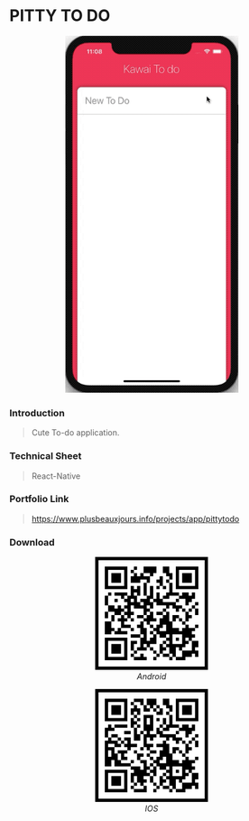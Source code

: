 # PITTY TO DO

<p align="center" >
  <img src="https://github.com/plusbeauxjours/web-plusbeauxjours/blob/master/src/Images/App/Kitty_app/Kitty_app_video.gif" >
  <br>
</p>

### Introduction

> Cute To-do application.

### Technical Sheet

> React-Native

### Portfolio Link

> https://www.plusbeauxjours.info/projects/app/pittytodo

### Download

<span>
<p align="center" >
  <img src="https://github.com/plusbeauxjours/web-plusbeauxjours/blob/master/src/Images/App/Kitty_app/KittyToDo_Android.jpg" width="200"height="200" >
  <br>
  <em>Android</em>
  </p>
  <p align="center" >
  <img src="https://github.com/plusbeauxjours/web-plusbeauxjours/blob/master/src/Images/App/Kitty_app/KittyToDo_IOS.jpg" width="200"height="200" >
  <br>
  <em>IOS</em>
</p>
  </span>
